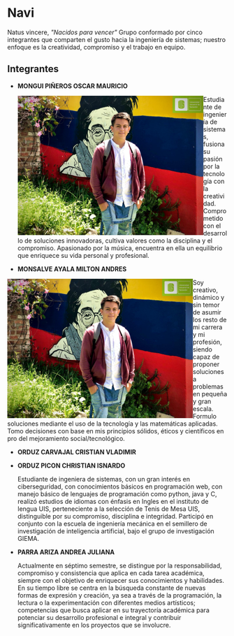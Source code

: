 # Navi
Natus vincere, *"Nacidos para vencer"*
Grupo conformado por cinco integrantes que comparten el gusto hacia la ingeniería de sistemas; nuestro enfoque es la creatividad, compromiso y el trabajo en equipo. 

## Integrantes
- **MONGUI PIÑEROS OSCAR MAURICIO**

  <img src="imgs/oscar.jpeg" width="425" title="oscar" align="left">
  <p>Estudiante de ingeniería de sistemas, fusiona su pasión por la tecnología con la creatividad. Comprometido con el desarrollo de soluciones innovadoras, cultiva valores como la disciplina y el compromiso. Apasionado por la música, encuentra en ella un equilibrio que enriquece su vida personal y profesional.</p>
   
- **MONSALVE AYALA MILTON ANDRES**

<img src="imgs/oscar.jpeg" width="425" title="oscar" align="left">
  <p align="left">Soy creativo, dinámico y sin temor de asumir los resto de mi carrera y mi profesión, siendo capaz de proponer soluciones a problemas en pequeña y gran escala. Formulo soluciones mediante el uso de la tecnología y las matemáticas aplicadas. Tomo decisiones con base en mis principios sólidos, éticos y científicos en pro del mejoramiento social/tecnológico.</p>
  
- **ORDUZ CARVAJAL CRISTIAN VLADIMIR**

- **ORDUZ PICON CHRISTIAN ISNARDO**

  Estudiante de ingeniera de sistemas, con un gran interés en ciberseguridad, con conocimientos básicos en programación web, con manejo básico de lenguajes de programación como python, java y C, realizó estudios de idiomas con énfasis en Ingles en el instituto de lengua UIS, perteneciente a la selección de Tenis de Mesa UIS, distinguible por su compromiso, disciplina e integridad. Participó en conjunto con la escuela de ingeniería mecánica en el semillero de investigación de inteligencia artificial, bajo el grupo de investigación GIEMA.
- **PARRA ARIZA ANDREA JULIANA**

  Actualmente en séptimo semestre, se distingue por la responsabilidad, compromiso y consistencia que aplica en cada tarea académica, siempre con el objetivo de enriquecer sus conocimientos y habilidades. En su tiempo libre se centra en la búsqueda constante de nuevas formas de expresión y creación, ya sea a través de la programación, la lectura o la experimentación con diferentes medios artísticos; competencias que busca aplicar en su trayectoría académica para potenciar su desarrollo profesional e integral y contribuir significativamente en los proyectos que se involucre.
